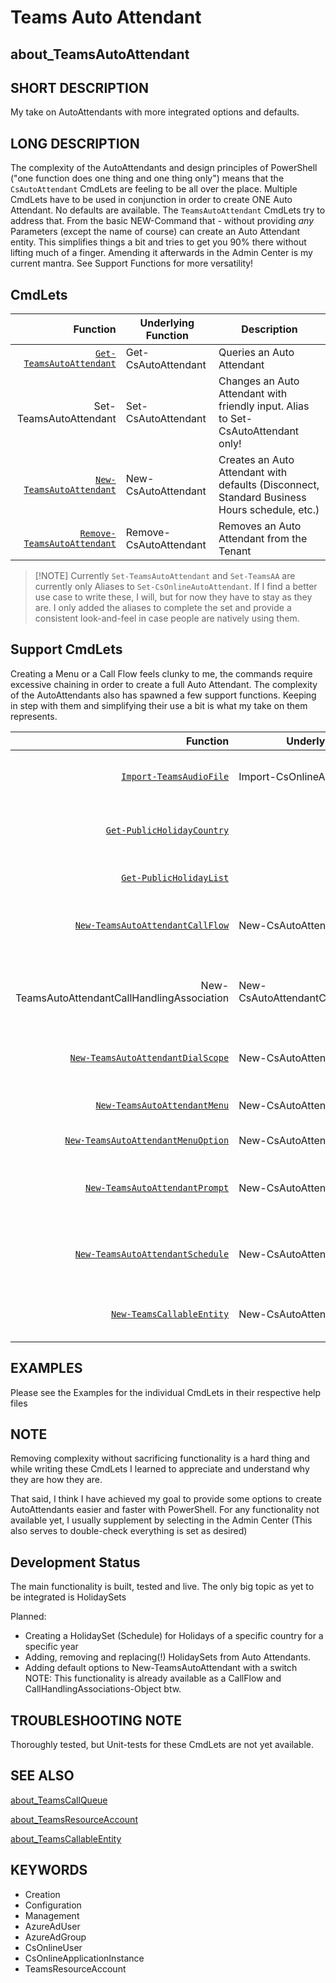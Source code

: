 ﻿# Teams Auto Attendant

## about_TeamsAutoAttendant

## SHORT DESCRIPTION

My take on AutoAttendants with more integrated options and defaults.

## LONG DESCRIPTION

The complexity of the AutoAttendants and design principles of PowerShell ("one function does one thing and one thing only") means that the `CsAutoAttendant` CmdLets are feeling to be all over the place. Multiple CmdLets have to be used in conjunction in order to create ONE Auto Attendant. No defaults are available. The `TeamsAutoAttendant` CmdLets try to address that. From the basic NEW-Command that - without providing *any* Parameters (except the name of course) can create an Auto Attendant entity. This simplifies things a bit and tries to get you 90% there without lifting much of a finger. Amending it afterwards in the Admin Center is my current mantra. See Support Functions for more versatility!

## CmdLets

|                                                    Function | Underlying Function    | Description                                                                                  |
| ----------------------------------------------------------: | ---------------------- | -------------------------------------------------------------------------------------------- |
|       [`Get-TeamsAutoAttendant`](Get-TeamsAutoAttendant.md) | Get-CsAutoAttendant    | Queries an Auto Attendant                                                                    |
|                                      Set-TeamsAutoAttendant | Set-CsAutoAttendant    | Changes an Auto Attendant with friendly input. Alias to Set-CsAutoAttendant only!            |
|       [`New-TeamsAutoAttendant`](New-TeamsAutoAttendant.md) | New-CsAutoAttendant    | Creates an Auto Attendant with defaults (Disconnect, Standard Business Hours schedule, etc.) |
| [`Remove-TeamsAutoAttendant`](Remove-TeamsAutoAttendant.md) | Remove-CsAutoAttendant | Removes an Auto Attendant from the Tenant                                                    |

> [!NOTE] Currently `Set-TeamsAutoAttendant` and `Set-TeamsAA` are currently only Aliases to `Set-CsOnlineAutoAttendant`. If I find a better use case to write these, I will, but for now they have to stay as they are. I only added the aliases to complete the set and provide a consistent look-and-feel in case people are natively using them.

## Support CmdLets

Creating a Menu or a Call Flow feels clunky to me, the commands require excessive chaining in order to create a full Auto Attendant. The complexity of the AutoAttendants also has spawned a few support functions. Keeping in step with them and simplifying their use a bit is what my take on them represents.

|                                                                  Function | Underlying Function                        | Description                                                                                                       |
| ------------------------------------------------------------------------: | ------------------------------------------ | ----------------------------------------------------------------------------------------------------------------- |
|                       [`Import-TeamsAudioFile`](Import-TeamsAudioFile.md) | Import-CsOnlineAudioFile                   | Imports an Audio File for use within Call Queues or Auto Attendants                                               |
|                 [`Get-PublicHolidayCountry`](Get-PublicHolidayCountry.md) |                                            | Lists all supported Countries for Public Holidays (from Nager.Date)                                               |
|                       [`Get-PublicHolidayList`](Get-PublicHolidayList.md) |                                            | Lists all Public Holidays for a specific Country (from Nager.Date)                                                |
|     [`New-TeamsAutoAttendantCallFlow`](New-TeamsAutoAttendantCallFlow.md) | New-CsAutoAttendantCallFlow                | Creates a `CallFlow` Object with a Prompt and Menu and some default options.                                      |
|                             New-TeamsAutoAttendantCallHandlingAssociation | New-CsAutoAttendantCallHandlingAssociation | This is only an alias, as a CallHandlingAssociation is only combining a `Schedule` object and a `CallFlow` object |
|   [`New-TeamsAutoAttendantDialScope`](New-TeamsAutoAttendantDialScope.md) | New-CsAutoAttendantDialScope               | Creates a `DialScope` Object for provided Office 365 Group Names                                                  |
|             [`New-TeamsAutoAttendantMenu`](New-TeamsAutoAttendantMenu.md) | New-CsAutoAttendantMenu                    | Creates a `Menu` Object for Menu Options in two possible inputs                                                   |
| [`New-TeamsAutoAttendantMenuOption`](New-TeamsAutoAttendantMenuOption.md) | New-CsAutoAttendantMenuOption              | Creates a `MenuOption` Object for easier use                                                                      |
|         [`New-TeamsAutoAttendantPrompt`](New-TeamsAutoAttendantPrompt.md) | New-CsAutoAttendantPrompt                  | Creates a `Prompt` Object and simplifies usage as it determines the type based on the input string.               |
|     [`New-TeamsAutoAttendantSchedule`](New-TeamsAutoAttendantSchedule.md) | New-CsAutoAttendantSchedule                | Creates a `Schedule` Object and simplifies input for use in AA CHA. Multiple default options are available        |
|                   [`New-TeamsCallableEntity`](New-TeamsCallableEntity.md) | New-CsAutoAttendantCallableEntity          | Creates a `CallableEntity` Object given a CallTarget (type is enumerated)                                         |

## EXAMPLES

Please see the Examples for the individual CmdLets in their respective help files

## NOTE

Removing complexity without sacrificing functionality is a hard thing and while writing these CmdLets I learned to appreciate and understand why they are how they are.

That said, I think I have achieved my goal to provide some options to create AutoAttendants easier and faster with PowerShell. For any functionality not available yet, I usually supplement by selecting in the Admin Center (This also serves to double-check everything is set as desired)

## Development Status

The main functionality is built, tested and live.  The only big topic as yet to be integrated is HolidaySets

Planned:

- Creating a HolidaySet (Schedule) for Holidays of a specific country for a specific year
- Adding, removing and replacing(!) HolidaySets from Auto Attendants.
- Adding default options to New-TeamsAutoAttendant with a switch <br />NOTE: This functionality is already available as a CallFlow and CallHandlingAssociations-Object btw.

## TROUBLESHOOTING NOTE

Thoroughly tested, but Unit-tests for these CmdLets are not yet available.

## SEE ALSO

[about_TeamsCallQueue](about_TeamsCallQueue.md)

[about_TeamsResourceAccount](about_TeamsResourceAccount.md)

[about_TeamsCallableEntity](about_TeamsCallableEntity.md)

## KEYWORDS

- Creation
- Configuration
- Management
- AzureAdUser
- AzureAdGroup
- CsOnlineUser
- CsOnlineApplicationInstance
- TeamsResourceAccount
